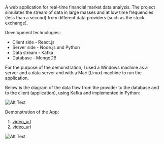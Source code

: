 A web application for real-time financial market data analysis. The project simulates the stream of data in large masses and at low time frequencies (less than a second) from different data providers (such as the stock exchange).

Development technologies:
* Client side - React.js
* Server side - Node.js and Python
* Data stream - Kafka
* Database - MongoDB

For the purpose of the demonstration, I used a Windows machine as a server and a data server and with a Mac (Linux) machine to run the application.

Below is the diagram of the data flow from the provider to the database and to the client (application), using Kafka and implemented in Python:

![Alt Text](https://github.com/lidorelya/RealTimeMarketDataAnalysisApp/blob/15b9cda274a6471c35052353472cd2e604ff1492/data_flow_diagram.png)


Demonstration of the App:
1. [video_url](https://drive.google.com/file/d/1IgOa5sSLaB1T-hjVqTZYY4goSSdwQoEO/view?usp=sharing)
2. [video_url](https://drive.google.com/file/d/1IfwrC9x6MR5WFDEw1VCno4WFEpW6fOGW/view?usp=sharing)

![Alt Text](https://github.com/lidorelya/RealTimeMarketDataAnalysisApp/blob/d9efbd56c01e000e1b54542c71d31fe2cb0d5e95/screenshot.png)
